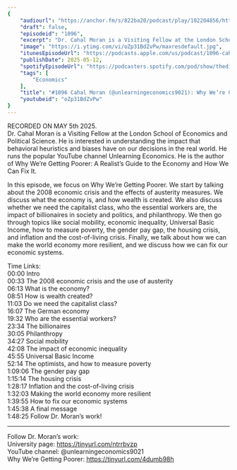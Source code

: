 ```yaml
---
{
	"audiourl": "https://anchor.fm/s/822ba20/podcast/play/102204856/https%3A%2F%2Fd3ctxlq1ktw2nl.cloudfront.net%2Fstaging%2F2025-4-5%2F048062cf-04e9-fb77-343b-7baf51330995.m4a",
	"draft": false,
	"episodeid": "1096",
	"excerpt": "Dr. Cahal Moran is a Visiting Fellow at the London School of Economics and Political Science. He is interested in understanding the impact that behavioral heuristics and biases have on our decisions in the real world. He runs the popular YouTube channel Unlearning Economics. He is the author of Why We’re Getting Poorer: A Realist’s Guide to the Economy and How We Can Fix It.",
	"image": "https://i.ytimg.com/vi/oZp31BdZvPw/maxresdefault.jpg",
	"itunesEpisodeUrl": "https://podcasts.apple.com/us/podcast/1096-cahal-moran-unlearning-economics-why-were-getting/id1451347236?i=1000708166711&uo=4",
	"publishDate": 2025-05-12,
	"spotifyEpisodeUrl": "https://podcasters.spotify.com/pod/show/thedissenter/episodes/1096-Cahal-Moran-Unlearning-Economics-Why-Were-Getting-Poorer-e32dhvo",
	"tags": [
		"Economics"
	],
	"title": "#1096 Cahal Moran (@unlearningeconomics9021): Why We’re Getting Poorer",
	"youtubeid": "oZp31BdZvPw"
}
---
```

RECORDED ON MAY 5th 2025.  
Dr. Cahal Moran is a Visiting Fellow at the London School of Economics and Political Science. He is interested in understanding the impact that behavioral heuristics and biases have on our decisions in the real world. He runs the popular YouTube channel Unlearning Economics. He is the author of Why We’re Getting Poorer: A Realist’s Guide to the Economy and How We Can Fix It.

In this episode, we focus on Why We’re Getting Poorer. We start by talking about the 2008 economic crisis and the effects of austerity measures. We discuss what the economy is, and how wealth is created. We also discuss whether we need the capitalist class, who the essential workers are, the impact of billionaires in society and politics, and philanthropy. We then go through topics like social mobility, economic inequality, Universal Basic Income, how to measure poverty, the gender pay gap, the housing crisis, and inflation and the cost-of-living crisis. Finally, we talk about how we can make the world economy more resilient, and we discuss how we can fix our economic systems.

Time Links:  
<time>00:00</time> Intro  
<time>00:33</time> The 2008 economic crisis and the use of austerity  
<time>06:13</time> What is the economy?  
<time>08:51</time> How is wealth created?  
<time>11:03</time> Do we need the capitalist class?  
<time>16:07</time> The German economy  
<time>19:32</time> Who are the essential workers?  
<time>23:34</time> The billionaires  
<time>30:05</time> Philanthropy  
<time>34:27</time> Social mobility  
<time>42:08</time> The impact of economic inequality  
<time>45:55</time> Universal Basic Income  
<time>52:14</time> The optimists, and how to measure poverty  
<time>1:09:06</time> The gender pay gap  
<time>1:15:14</time> The housing crisis  
<time>1:28:17</time> Inflation and the cost-of-living crisis  
<time>1:32:03</time> Making the world economy more resilient  
<time>1:39:55</time> How to fix our economic systems  
<time>1:45:38</time> A final message  
<time>1:48:25</time> Follow Dr. Moran’s work!

---

Follow Dr. Moran’s work:  
University page: https://tinyurl.com/ntrrbvzp  
YouTube channel: @unlearningeconomics9021  
Why We’re Getting Poorer: https://tinyurl.com/4dumb98h

